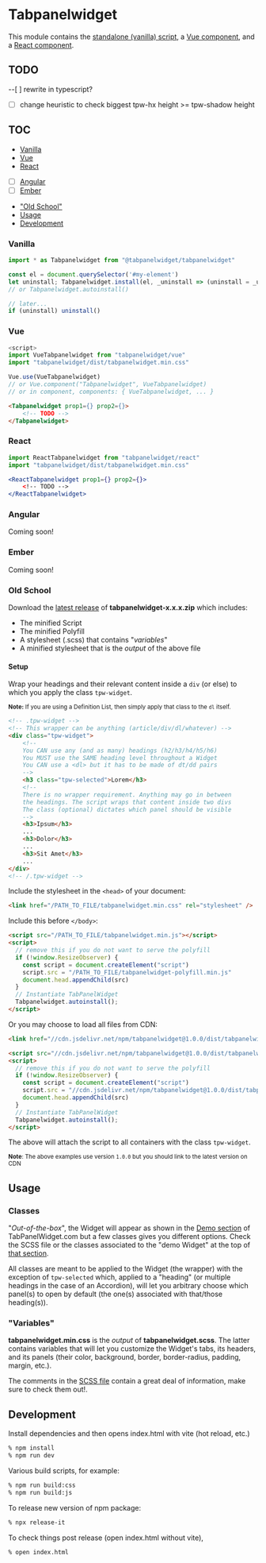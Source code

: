 # Tabpanelwidget

This module contains the [standalone (vanilla) script](#vanilla), a [Vue component](#vue), and a [React component](#react).

## TODO

--[ ] rewrite in typescript?
- [ ] change heuristic to check biggest tpw-hx height >= tpw-shadow height

## TOC

* [Vanilla](#vanilla)
* [Vue](#vue)
* [React](#react)
* [ ] [Angular](#angular)
* [ ] [Ember](#ember)
* ["Old School"](#old-school)
* [Usage](#usage)
* [Development](#development)

### Vanilla

```js
import * as Tabpanelwidget from "@tabpanelwidget/tabpanelwidget"

const el = document.querySelector('#my-element')
let uninstall; Tabpanelwidget.install(el, _uninstall => (uninstall = _uninstall))
// or Tabpanelwidget.autoinstall()

// later...
if (uninstall) uninstall()
```

### Vue

```js
<script>
import VueTabpanelwidget from "tabpanelwidget/vue"
import "tabpanelwidget/dist/tabpanelwidget.min.css"

Vue.use(VueTabpanelwidget)
// or Vue.component("Tabpanelwidget", VueTabpanelwidget)
// or in component, components: { VueTabpanelwidget, ... }
```

```html
<Tabpanelwidget prop1={} prop2={}>
	<!-- TODO -->
</Tabpanelwidget>
```

### React

```jsx
import ReactTabpanelwidget from "tabpanelwidget/react"
import "tabpanelwidget/dist/tabpanelwidget.min.css"

<ReactTabpanelwidget prop1={} prop2={}>
	<!-- TODO -->
</ReactTabpanelwidget>
```

### Angular

Coming soon!

### Ember

Coming soon!

### Old School

Download the [latest release](https://github.com/tabpanelwidget/tabpanelwidget/releases) of **tabpanelwidget-x.x.x.zip** which includes:

  * The minified Script
  * The minified Polyfill
  * A stylesheet (.scss) that contains "*variables*"
  * A minified stylesheet that is the *output* of the above file

#### Setup

Wrap your headings and their relevant content inside a `div` (or else) to which you apply the class `tpw-widget`.

<small>**Note:** If you are using a Definition List, then simply apply that class to the `dl` itself.</small>

```html
<!-- .tpw-widget -->
<!-- This wrapper can be anything (article/div/dl/whatever) -->
<div class="tpw-widget">
    <!--
    You CAN use any (and as many) headings (h2/h3/h4/h5/h6)
    You MUST use the SAME heading level throughout a Widget
    You CAN use a <dl> but it has to be made of dt/dd pairs
    -->
    <h3 class="tpw-selected">Lorem</h3>
    <!--
    There is no wrapper requirement. Anything may go in between
    the headings. The script wraps that content inside two divs
    The class (optional) dictates which panel should be visible
    -->
    <h3>Ipsum</h3>
    ...
    <h3>Dolor</h3>
    ...
    <h3>Sit Amet</h3>
    ...
</div>
<!-- /.tpw-widget -->
```

Include the stylesheet in the `<head>` of your document:

```html
<link href="/PATH_TO_FILE/tabpanelwidget.min.css" rel="stylesheet" />
```

Include this before `</body>`:

```html
<script src="/PATH_TO_FILE/tabpanelwidget.min.js"></script>
<script>
  // remove this if you do not want to serve the polyfill
  if (!window.ResizeObserver) {
    const script = document.createElement("script")
    script.src = "/PATH_TO_FILE/tabpanelwidget-polyfill.min.js"
    document.head.appendChild(src)
  }
  // Instantiate TabPanelWidget
  Tabpanelwidget.autoinstall();
</script>
```

Or you may choose to load all files from CDN:

```html
<link href="//cdn.jsdelivr.net/npm/tabpanelwidget@1.0.0/dist/tabpanelwidget.min.css" rel="stylesheet" />
```

```html
<script src="//cdn.jsdelivr.net/npm/tabpanelwidget@1.0.0/dist/tabpanelwidget.min.js"></script>
<script>
  // remove this if you do not want to serve the polyfill
  if (!window.ResizeObserver) {
    const script = document.createElement("script")
    script.src = "//cdn.jsdelivr.net/npm/tabpanelwidget@1.0.0/dist/tabpanelwidget-polyfill.min.js"
    document.head.appendChild(src)
  }
  // Instantiate TabPanelWidget
  Tabpanelwidget.autoinstall();
</script>
```

The above will attach the script to all containers with the class `tpw-widget`.

<small>**Note**: The above examples use version `1.0.0` but you should link to the latest version on CDN</small>

## Usage

### Classes

"*Out-of-the-box*", the Widget will appear as shown in the [Demo section](https://tabpanelwidget.com/#demos) of TabPanelWidget.com but a few classes gives you different options. Check the SCSS file or the classes associated to the "demo Widget" at the top of [that section](https://tabpanelwidget.com/#demos).

All classes are meant to be applied to the Widget (the wrapper) with the exception of `tpw-selected` which, applied to a "heading" (or multiple headings in the case of an Accordion), will let you arbitrary choose which panel(s) to open by default (the one(s) associated with that/those heading(s)).

### "Variables"

**tabpanelwidget.min.css** is the *output* of **tabpanelwidget.scss**. The latter contains variables that will let you customize the Widget's tabs, its headers, and its panels (their color, background, border, border-radius, padding, margin, etc.).

The comments in the [SCSS file](https://github.com/tabpanelwidget/tabpanelwidget/blob/master/src/tabpanelwidget.scss) contain a great deal of information, make sure to check them out!.

## Development

Install dependencies and then opens index.html with vite (hot reload, etc.)

```bash
% npm install
% npm run dev
```

Various build scripts, for example:

```bash
% npm run build:css
% npm run build:js
```

To release new version of npm package:

```bash
% npx release-it
```

To check things post release (open index.html without vite),

```bash
% open index.html
```
